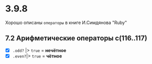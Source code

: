 # 3.9.8

Хорошо описаны  `операторы` в книге И.Симдянова "Ruby"

## 7.2 Арифметические операторы с(116..117)

- [x] `.odd?` |> `true` = **нечётное**
- [x] `.even?`|> `true` = **чётное**
